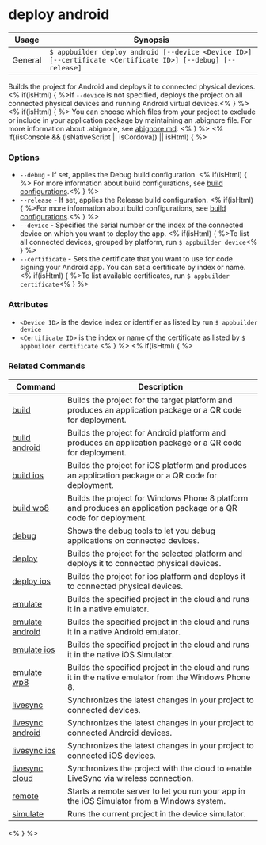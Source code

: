 deploy android
==========

Usage | Synopsis
------|-------
General | `$ appbuilder deploy android [--device <Device ID>] [--certificate <Certificate ID>] [--debug] [--release]`

Builds the project for Android and deploys it to connected physical devices. <% if(isHtml) { %>If `--device` is not specified, deploys the project on all connected physical devices and running Android virtual devices.<% } %> 
<% if(isHtml) { %>
You can choose which files from your project to exclude or include in your application package by maintaining an .abignore file. For more information about .abignore, see [abignore.md](https://github.com/Icenium/icenium-cli/blob/release/ABIGNORE.md).
<% } %> 
<% if((isConsole && (isNativeScript || isCordova)) || isHtml) { %>
### Options
* `--debug` - If set, applies the Debug build configuration. <% if(isHtml) { %> For more information about build configurations, see [build configurations](http://docs.telerik.com/platform/appbuilder/build-configurations/overview).<% } %>
* `--release` - If set, applies the Release build configuration. <% if(isHtml) { %>For more information about build configurations, see [build configurations](http://docs.telerik.com/platform/appbuilder/build-configurations/overview).<% } %>
* `--device` - Specifies the serial number or the index of the connected device on which you want to deploy the app. <% if(isHtml) { %>To list all connected devices, grouped by platform, run `$ appbuilder device`<% } %>  
* `--certificate` - Sets the certificate that you want to use for code signing your Android app. You can set a certificate by index or name. <% if(isHtml) { %>To list available certificates, run `$ appbuilder certificate`<% } %> 

### Attributes
* `<Device ID>` is the device index or identifier as listed by run `$ appbuilder device`
* `<Certificate ID>` is the index or name of the certificate as listed by `$ appbuilder certificate`
<% } %> 
<% if(isHtml) { %> 
### Related Commands

Command | Description
----------|----------
[build](build.html) | Builds the project for the target platform and produces an application package or a QR code for deployment.
[build android](build-android.html) | Builds the project for Android platform and produces an application package or a QR code for deployment.
[build ios](build-ios.html) | Builds the project for iOS platform and produces an application package or a QR code for deployment.
[build wp8](build-wp8.html) | Builds the project for Windows Phone 8 platform and produces an application package or a QR code for deployment.
[debug](debug.html) | Shows the debug tools to let you debug applications on connected devices.
[deploy](deploy.html) | Builds the project for the selected platform and deploys it to connected physical devices.
[deploy ios](deploy-ios.html) | Builds the project for ios platform and deploys it to connected physical devices.
[emulate](emulate.html) | Builds the specified project in the cloud and runs it in a native emulator.
[emulate android](emulate-android.html) | Builds the specified project in the cloud and runs it in a native Android emulator.
[emulate ios](emulate-ios.html) | Builds the specified project in the cloud and runs it in the native iOS Simulator.
[emulate wp8](emulate-wp8.html) | Builds the specified project in the cloud and runs it in the native emulator from the Windows Phone 8.
[livesync](livesync.html) | Synchronizes the latest changes in your project to connected devices.
[livesync android](livesync-android.html) | Synchronizes the latest changes in your project to connected Android devices.
[livesync ios](livesync-ios.html) | Synchronizes the latest changes in your project to connected iOS devices.
[livesync cloud](livesync-cloud.html) | Synchronizes the project with the cloud to enable LiveSync via wireless connection.
[remote](remote.html) | Starts a remote server to let you run your app in the iOS Simulator from a Windows system.
[simulate](simulate.html) | Runs the current project in the device simulator.
<% } %>
